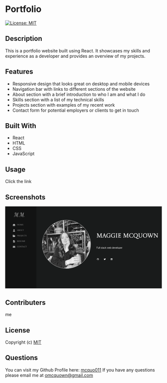 # Portfolio
  [![License: MIT](https://img.shields.io/badge/License-MIT-yellow.svg)](https://opensource.org/licenses/MIT)

## Description 

 This is a portfolio website built using React. It showcases my skills and experience as a developer and provides an overview of my projects.

## Features 

* Responsive design that looks great on desktop and mobile devices
* Navigation bar with links to different sections of the website
* About section with a brief introduction to who I am and what I do
* Skills section with a list of my technical skills
* Projects section with examples of my recent work
* Contact form for potential employers or clients to get in touch

## Built With

* React
* HTML
* CSS
* JavaScript

## Usage 

  Click the link

## Screenshots 

![Alt Text](./src/assets/images/Screen%20Shot%202023-05-07%20at%205.26.09%20PM.png?raw=true)

## Contributers 

  me

## License 

  Copyright (c)
  [MIT](https://opensource.org/licenses/MIT)

## Questions 

  You can visit my Github Profile here: [mcquo011](https://github.com/mcquo011/) 
  If you have any questions please email me at omcquown@gmail.com
